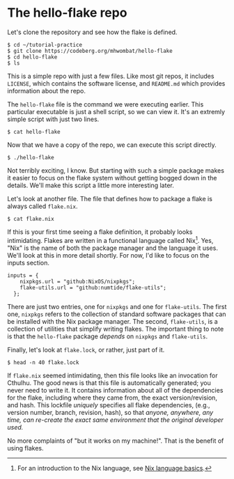 # The hello-flake repo

Let's clone the repository and see how the flake is defined.

~~~
$ cd ~/tutorial-practice
$ git clone https://codeberg.org/mhwombat/hello-flake
$ cd hello-flake
$ ls
~~~

This is a simple repo with just a few files.
Like most git repos, it includes
`LICENSE`, which contains the software license,
and `README.md` which provides information about the repo.

The `hello-flake` file is the command we were executing earlier.
This particular executable is just a shell script, so we can view it.
It's an extremly simple script with just two lines.

~~~
$ cat hello-flake
~~~

Now that we have a copy of the repo, we can execute this script directly.

~~~
$ ./hello-flake
~~~

Not terribly exciting, I know.
But starting with such a simple package makes it easier to focus on the flake
system without getting bogged down in the details.
We'll make this script a little more interesting later.

Let's look at another file.
The file that defines how to package a flake is always called `flake.nix`.

~~~
$ cat flake.nix
~~~

If this is your first time seeing a flake definition,
it probably looks intimidating.
Flakes are written in a functional language called Nix[^nix-language].
Yes, "Nix" is the name of both the package manager and the language it uses.
We'll look at this in more detail shortly.
For now, I'd like to focus on the inputs section.

[^nix-language]: For an introduction to the Nix language, see [Nix language basics](https://nixos.org/guides/nix-language.html).

~~~
inputs = {
    nixpkgs.url = "github:NixOS/nixpkgs";
    flake-utils.url = "github:numtide/flake-utils";
  };
~~~

There are just two entries, one for `nixpkgs` and one for `flake-utils`.
The first one, `nixpkgs` refers to the collection of standard software packages that can be installed with the Nix package manager.
The second,  `flake-utils`, is a collection of utilities that simplify writing flakes.
The important thing to note is that the `hello-flake` package *depends* on `nixpkgs` and `flake-utils`.

Finally, let's look at `flake.lock`, or rather, just part of it.

~~~
$ head -n 40 flake.lock
~~~

If `flake.nix` seemed intimidating, then this file looks like an invocation for Cthulhu.
The good news is that this file is automatically generated; you never need to write it.
It contains information about all of the dependencies for the flake,
including where they came from, the exact version/revision, and hash.
This lockfile *uniquely* specifies all flake dependencies,
(e.g., version number, branch, revision, hash),
so that *anyone, anywhere, any time,
can re-create the exact same environment that the original developer used.*

No more complaints of "but it works on my machine!".
That is the benefit of using flakes.

